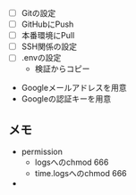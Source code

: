 

- [ ] Gitの設定
- [ ] GitHubにPush
- [ ] 本番環境にPull
- [ ] SSH関係の設定
- [ ] .envの設定
  - 検証からコピー

- Googleメールアドレスを用意
- Googleの認証キーを用意



## メモ

- permission
  - logsへのchmod 666
  - time.logsへのchmod 666
- 
